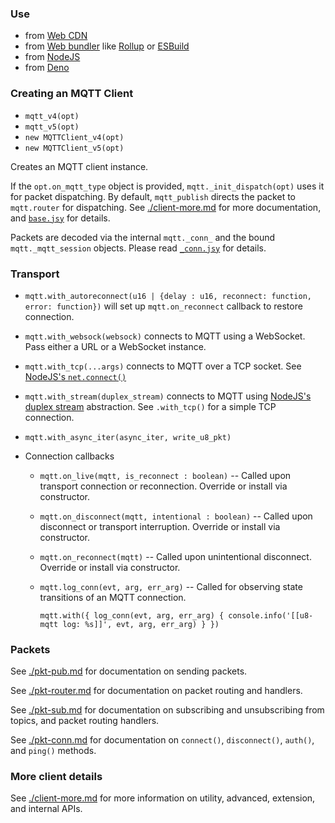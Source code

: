 ### Use

- from [Web CDN](./use_from_web_cdn.md)
- from [Web bundler](./use_from_web_bundler.md) like [Rollup][] or [ESBuild][]
- from [NodeJS](./use_from_nodejs.md)
- from [Deno](./use_from_deno.md)

 [Rollup]: https://rollupjs.org
 [ESBuild]: https://esbuild.github.io

### Creating an MQTT Client

* `mqtt_v4(opt)`
* `mqtt_v5(opt)`
* `new MQTTClient_v4(opt)`
* `new MQTTClient_v5(opt)`

Creates an MQTT client instance.

If the `opt.on_mqtt_type` object is provided, `mqtt._init_dispatch(opt)` uses it for packet dispatching.
By default, `mqtt_publish` directs the packet to `mqtt.router` for dispatching.
See [./client-more.md](./client-more.md) for more documentation, and [`base.jsy`](../code/base.jsy) for details.

Packets are decoded via the internal `mqtt._conn_` and the bound `mqtt._mqtt_session` objects.
Please read [`_conn.jsy`](../code/_conn.jsy) for details.


### Transport

* `mqtt.with_autoreconnect(u16 | {delay : u16, reconnect: function, error: function})` will set up `mqtt.on_reconnect` callback to restore connection.

* `mqtt.with_websock(websock)` connects to MQTT using a WebSocket. Pass either a URL or a WebSocket instance.

* `mqtt.with_tcp(...args)` connects to MQTT over a TCP socket. See [NodeJS's `net.connect()`](https://nodejs.org/api/net.html#net_net_connect)

* `mqtt.with_stream(duplex_stream)` connects to MQTT using [NodeJS's duplex stream](https://nodejs.org/api/stream.html#stream_class_stream_duplex) abstraction. See `.with_tcp()` for a simple TCP connection.

* `mqtt.with_async_iter(async_iter, write_u8_pkt)`

* Connection callbacks

  * `mqtt.on_live(mqtt, is_reconnect : boolean)` -- Called upon transport connection or reconnection. Override or install via constructor.

  * `mqtt.on_disconnect(mqtt, intentional : boolean)` -- Called upon disconnect or transport interruption. Override or install via constructor.

  * `mqtt.on_reconnect(mqtt)` -- Called upon unintentional disconnect. Override or install via constructor.

  * `mqtt.log_conn(evt, arg, err_arg)` -- Called for observing state transitions of an MQTT connection.

      `mqtt.with({ log_conn(evt, arg, err_arg) { console.info('[[u8-mqtt log: %s]]', evt, arg, err_arg) } })`


### Packets

See [./pkt-pub.md](./pkt-pub.md) for documentation on sending packets.

See [./pkt-router.md](./pkt-router.md) for documentation on packet routing and handlers.

See [./pkt-sub.md](./pkt-sub.md) for documentation on subscribing and unsubscribing from topics, and packet routing handlers.

See [./pkt-conn.md](./pkt-conn.md) for documentation on `connect()`, `disconnect()`, `auth()`, and `ping()` methods.


### More client details

See [./client-more.md](./client-more.md) for more information on utility, advanced, extension, and internal APIs.


